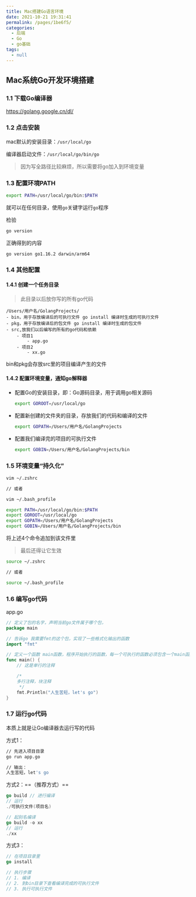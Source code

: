 ```yaml
---
title: Mac搭建Go语言环境
date: 2021-10-21 19:31:41
permalink: /pages/1be6f5/
categories:
  - 后端
  - Go
  - go基础
tags:
  - null
---
```


## Mac系统Go开发环境搭建

### 1.1 下载Go编译器

https://golang.google.cn/dl/



### 1.2 点击安装

mac默认的安装目录：`/usr/local/go`

编译器启动文件：`/usr/local/go/bin/go	`

>因为写全路径比较麻烦，所以需要将go加入到环境变量



### 1.3 配置环境PATH

```bash
export PATH=/usr/local/go/bin:$PATH
```

就可以在任何目录，使用`go`关键字运行`go`程序



检验

```bash
go version
```

正确得到的内容

```
go version go1.16.2 darwin/arm64
```



### 1.4 其他配置

#### 1.4.1 创建一个任务目录

> 此目录以后放你写的所有go代码

```
/Users/用户名/GolangProjects/
- bin，用于存放编译后的可执行文件 go install 编译时生成的可执行文件
- pkg，用于存放编译后的包文件 go install 编译时生成的包文件
- src,放我们以后编写的所有的go代码和依赖
	- 项目1
		- app.go
	- 项目2
		- xx.go
```

bin和pkg会存放src里的项目编译产生的文件



#### 1.4.2 配置环境变量，通知go解释器

- 配置Go的安装目录，即：Go源码目录，用于调用go相关源码

    ```bash
    export GOROOT=/usr/local/go
    ```

- 配置新创建的文件夹的目录，存放我们的代码和编译的文件

    ```bash
    export GOPATH=/Users/用户名/GolangProjects
    ```

- 配置我们编译完的项目的可执行文件

    ```bash
    export GOBIN=/Users/用户名/GolangProjects/bin
    ```



### 1.5 环境变量“持久化”

```bash
vim ~/.zshrc

// 或者

vim ~/.bash_profile
```

```bash
export PATH=/usr/local/go/bin:$PATH
export GOROOT=/usr/local/go
export GOPATH=/Users/用户名/GolangProjects
export GOBIN=/Users/用户名/GolangProjects/bin
```

将上述4个命令追加到该文件里

> 最后还得让它生效

```bash
source ~/.zshrc

// 或者

source ~/.bash_profile
```



### 1.6 编写go代码

app.go

```go
// 定义了包的名字，声明当前go文件属于哪个包，
package main

// 告诉go 我需要fmt的这个包，实现了一些格式化输出的函数
import "fmt"

// 定义一个函数 main函数，程序开始执行的函数，每一个可执行的函数必须包含一个main函数
func main() {
	// 这是单行的注释

	/*
	多行注释，块注释
	 */
	fmt.Println("人生苦短，let's go")
}
```



### 1.7 运行go代码

本质上就是让Go编译器去运行写的代码

方式1：

```bash
// 先进入项目目录
go run app.go

// 输出：
人生苦短，let's go
```

方式2：==（推荐方式）==

```go
go build // 进行编译
// 运行
./可执行文件(项目名)

// 起别名编译
go build -o xx
// 运行
./xx
```

方式3：

```go
// 在项目目录里
go install

// 执行步骤
// 1. 编译
// 2. 到bin目录下查看编译完成的可执行文件
// 3. 执行可执行文件
```

